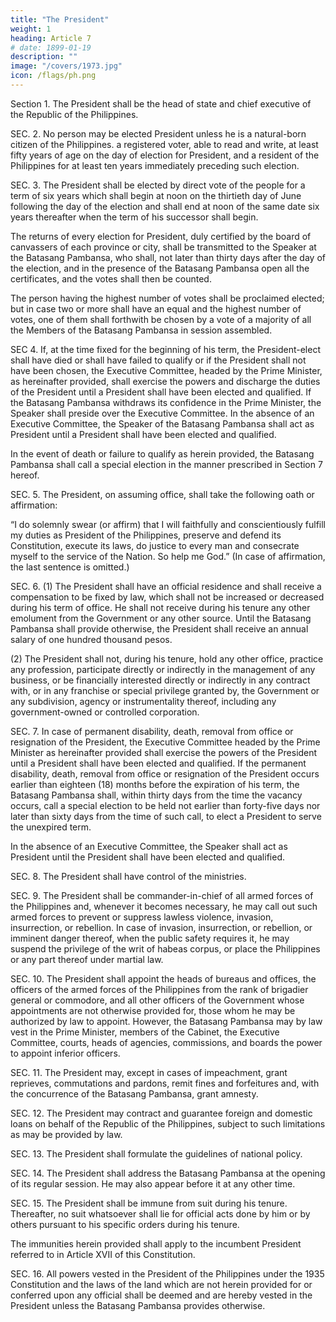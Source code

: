 ```yaml
---
title: "The President"
weight: 1
heading: Article 7
# date: 1899-01-19
description: ""
image: "/covers/1973.jpg"
icon: /flags/ph.png
---
```



Section 1. The President shall be the head of state and chief executive of the Republic of the Philippines.

SEC. 2. No person may be elected President unless he is a natural-born citizen of the Philippines. a registered voter, able to read and write, at least fifty years of age on the day of election for President, and a resident of the Philippines for at least ten years immediately preceding such election.

SEC. 3. The President shall be elected by direct vote of the people for a term of six years which shall begin at noon on the thirtieth day of June following the day of the election and shall end at noon of the same date six years thereafter when the term of his successor shall begin.

The returns of every election for President, duly certified by the board of canvassers of each province or city, shall be transmitted to the Speaker at the Batasang Pambansa, who shall, not later than thirty days after the day of the election, and in the presence of the Batasang Pambansa open all the certificates, and the votes shall then be counted.

The person having the highest number of votes shall be proclaimed elected; but in case two or more shall have an equal and the highest number of votes, one of them shall forthwith be chosen by a vote of a majority of all the Members of the Batasang Pambansa in session assembled.

SEC 4. If, at the time fixed for the beginning of his term, the President-elect shall have died or shall have failed to qualify or if the President shall not have been chosen, the Executive Committee, headed by the Prime Minister, as hereinafter provided, shall exercise the powers and discharge the duties of the President until a President shall have been elected and qualified. If the Batasang Pambansa withdraws its confidence in the Prime Minister, the Speaker shall preside over the Executive Committee. In the absence of an Executive Committee, the Speaker of the Batasang Pambansa shall act as President until a President shall have been elected and qualified.

In the event of death or failure to qualify as herein provided, the Batasang Pambansa shall call a special election in the manner prescribed in Section 7 hereof.

SEC. 5. The President, on assuming office, shall take the following oath or affirmation:

“I do solemnly swear (or affirm) that I will faithfully and conscientiously fulfill my duties as President of the Philippines, preserve and defend its Constitution, execute its laws, do justice to every man and consecrate myself to the service of the Nation. So help me God.” (In case of affirmation, the last sentence is omitted.)

SEC. 6. (1) The President shall have an official residence and shall receive a compensation to be fixed by law, which shall not be increased or decreased during his term of office. He shall not receive during his tenure any other emolument from the Government or any other source. Until the Batasang Pambansa shall provide otherwise, the President shall receive an annual salary of one hundred thousand pesos.

(2) The President shall not, during his tenure, hold any other office, practice any profession, participate directly or indirectly in the management of any business, or be financially interested directly or indirectly in any contract with, or in any franchise or special privilege granted by, the Government or any subdivision, agency or instrumentality thereof, including any government-owned or controlled corporation.

SEC. 7. In case of permanent disability, death, removal from office or resignation of the President, the Executive Committee headed by the Prime Minister as hereinafter provided shall exercise the powers of the President until a President shall have been elected and qualified. If the permanent disability, death, removal from office or resignation of the President occurs earlier than eighteen (18) months before the expiration of his term, the Batasang Pambansa shall, within thirty days from the time the vacancy occurs, call a special election to be held not earlier than forty-five days nor later than sixty days from the time of such call, to elect a President to serve the unexpired term.

In the absence of an Executive Committee, the Speaker shall act as President until the President shall have been elected and qualified.

SEC. 8. The President shall have control of the ministries.

SEC. 9. The President shall be commander-in-chief of all armed forces of the Philippines and, whenever it be­comes necessary, he may call out such armed forces to prevent or suppress lawless violence, invasion, insurrection, or rebellion. In case of invasion, insurrection, or rebellion, or imminent danger thereof, when the public safety requires it, he may suspend the privilege of the writ of habeas corpus, or place the Philippines or any part thereof under martial law.

SEC. 10. The President shall appoint the heads of bureaus and offices, the officers of the armed forces of the Philippines from the rank of brigadier general or commodore, and all other officers of the Government whose appointments are not otherwise provided for, those whom he may be authorized by law to appoint. However, the Batasang Pambansa may by law vest in the Prime Minister, members of the Cabinet, the Executive Committee, courts, heads of agencies, commissions, and boards the power to appoint inferior officers.

SEC. 11. The President may, except in cases of impeachment, grant reprieves, commutations and pardons, remit fines and forfeitures and, with the concurrence of the Batasang Pambansa, grant amnesty.

SEC. 12. The President may contract and guarantee foreign and domestic loans on behalf of the Republic of the Philippines, subject to such limitations as may be provided by law.

SEC. 13. The President shall formulate the guidelines of national policy.

SEC. 14. The President shall address the Batasang Pambansa at the opening of its regular session. He may also appear before it at any other time.

SEC. 15. The President shall be immune from suit during his tenure. Thereafter, no suit whatsoever shall lie for official acts done by him or by others pursuant to his specific orders during his tenure.

The immunities herein provided shall apply to the incumbent President referred to in Article XVII of this Constitution.

SEC. 16. All powers vested in the President of the Philippines under the 1935 Constitution and the laws of the land which are not herein provided for or conferred upon any official shall be deemed and are hereby vested in the President unless the Batasang Pambansa provides otherwise.


